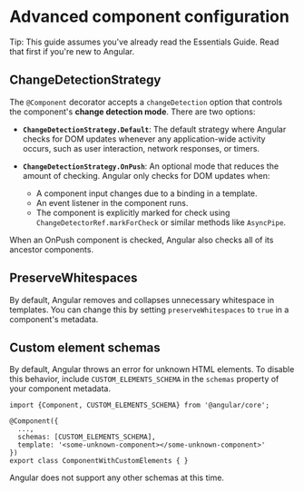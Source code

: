 # Advanced component configuration

Tip: This guide assumes you've already read the Essentials Guide. Read that first if you're new to Angular.

## ChangeDetectionStrategy

The `@Component` decorator accepts a `changeDetection` option that controls the component's **change detection mode**. There are two options:

- **`ChangeDetectionStrategy.Default`**: The default strategy where Angular checks for DOM updates whenever any application-wide activity occurs, such as user interaction, network responses, or timers.

- **`ChangeDetectionStrategy.OnPush`**: An optional mode that reduces the amount of checking. Angular only checks for DOM updates when:
  - A component input changes due to a binding in a template.
  - An event listener in the component runs.
  - The component is explicitly marked for check using `ChangeDetectorRef.markForCheck` or similar methods like `AsyncPipe`.

When an OnPush component is checked, Angular also checks all of its ancestor components.

## PreserveWhitespaces

By default, Angular removes and collapses unnecessary whitespace in templates. You can change this by setting `preserveWhitespaces` to `true` in a component's metadata.

## Custom element schemas

By default, Angular throws an error for unknown HTML elements. To disable this behavior, include `CUSTOM_ELEMENTS_SCHEMA` in the `schemas` property of your component metadata.

```angular-ts
import {Component, CUSTOM_ELEMENTS_SCHEMA} from '@angular/core';

@Component({
  ...,
  schemas: [CUSTOM_ELEMENTS_SCHEMA],
  template: '<some-unknown-component></some-unknown-component>'
})
export class ComponentWithCustomElements { }
```

Angular does not support any other schemas at this time.